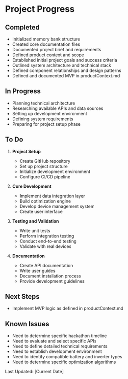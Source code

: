 # Project Progress

## Completed
- Initialized memory bank structure
- Created core documentation files
- Documented project brief and requirements
- Defined product context and scope
- Established initial project goals and success criteria
- Outlined system architecture and technical stack
- Defined component relationships and design patterns
- Defined and documented MVP in productContext.md

## In Progress
- Planning technical architecture
- Researching available APIs and data sources
- Setting up development environment
- Defining system requirements
- Preparing for project setup phase

## To Do
1. **Project Setup**
   - Create GitHub repository
   - Set up project structure
   - Initialize development environment
   - Configure CI/CD pipeline

2. **Core Development**
   - Implement data integration layer
   - Build optimization engine
   - Develop device management system
   - Create user interface

3. **Testing and Validation**
   - Write unit tests
   - Perform integration testing
   - Conduct end-to-end testing
   - Validate with real devices

4. **Documentation**
   - Create API documentation
   - Write user guides
   - Document installation process
   - Provide development guidelines

## Next Steps
- Implement MVP logic as defined in productContext.md

## Known Issues
- Need to determine specific hackathon timeline
- Need to evaluate and select specific APIs
- Need to define detailed technical requirements
- Need to establish development environment
- Need to identify compatible battery and inverter types
- Need to determine specific optimization algorithms

Last Updated: [Current Date]
